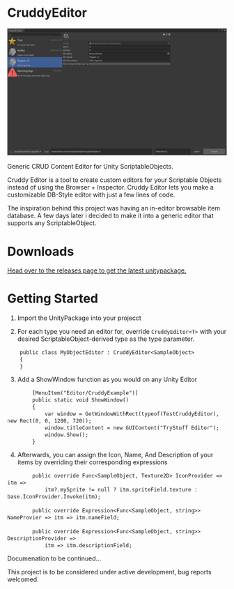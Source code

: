 # CruddyEditor

![](images/cruddyscreenshot.png)

Generic CRUD Content Editor for Unity ScriptableObjects.

Cruddy Editor is a tool to create custom editors for your Scriptable Objects instead of using the Browser + Inspector. 
Cruddy Editor lets you make a customizable DB-Style editor with just a few lines of code.

The inspiration behind this project was having an in-editor browsable item database.
A few days later i decided to make it into a generic editor that supports any ScriptableObject.

# Downloads
[Head over to the releases page to get the latest unitypackage.](https://github.com/AKJ1/CruddyEditor/releases)

# Getting Started

1. Import the UnityPackage into your projecct

2. For each type you need an editor for, override ```CruddyEditor<T>``` with your desired ScriptableObject-derived type as the type parameter.
``` 
    public class MyObjectEditor : CruddyEditor<SampleObject>
    {
    }
```

3. Add a ShowWindow function as you would on any Unity Editor 

```
        [MenuItem("Editor/CruddyExample")]
        public static void ShowWindow()
        {
            var window = GetWindowWithRect(typeof(TestCruddyEditor), new Rect(0, 0, 1280, 720));
            window.titleContent = new GUIContent("TryStuff Editor");
            window.Show();
        }
```

4. Afterwards, you can assign the Icon, Name, And Description of your items by overriding their corresponding expressions

```
        public override Func<SampleObject, Texture2D> IconProvider => itm =>
            itm?.mySprite != null ? itm.spriteField.texture : base.IconProvider.Invoke(itm);

        public override Expression<Func<SampleObject, string>> NameProvier => itm => itm.nameField;

        public override Expression<Func<SampleObject, string>> DescriptionProvider =>
            itm => itm.descriptionField;
```

Documenation to be continued...

This project is to be considered under active development, bug reports welcomed.
